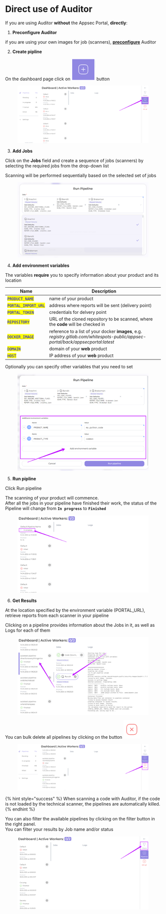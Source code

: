 # Direct use of Auditor

If you are using Auditor **without** the Appsec Portal, **directly**:&#x20;

1. **Preconfigure Auditor**

if you are using your own images for job (scanners), [**preconfigure**](../settings/direct-use-of-the-auditor/docker-credentials.md) Auditor&#x20;

2. **Create pipline**

On the dashboard page click on <img src="../../.gitbook/assets/image (11) (1) (1).png" alt="" data-size="line"> button

<figure><img src="../../.gitbook/assets/audit1.png" alt=""><figcaption></figcaption></figure>

3. **Add Jobs**

Click on the **Jobs** field and create a sequence of jobs (scanners) by selecting the required jobs from the drop-down list&#x20;

Scanning will be performed sequentially based on the selected set of jobs

<figure><img src="../../.gitbook/assets/run 2.png" alt=""><figcaption></figcaption></figure>

4. **Add environment variables**

The variables **require** you to specify information about your product and its location&#x20;

| Name                                                 | Description                                                                                                                        |
| ---------------------------------------------------- | ---------------------------------------------------------------------------------------------------------------------------------- |
| <mark style="color:blue;">`PRODUCT_NAME`</mark>      | name of your product                                                                                                               |
| <mark style="color:blue;">`PORTAL_IMPORT_URL`</mark> | address where reports will be sent (delivery point)                                                                                |
| <mark style="color:blue;">`PORTAL_TOKEN`</mark>      | credentials for delvery point                                                                                                      |
| <mark style="color:blue;">`REPOSITORY`</mark>        | URL of the cloned repository to be scanned, where the **code** will be checked in                                                  |
| <mark style="color:blue;">`DOCKER_IMAGE`</mark>      | reference to a list of your docker **images**, e.g. _registry.gitlab.com/whitespots-public/appsec-portal/back/appsecportal:latest_ |
| <mark style="color:blue;">`DOMAIN`</mark>            | domain of your **web** product                                                                                                     |
| <mark style="color:blue;">`HOST`</mark>              | IP address of your **web** product                                                                                                 |

Optionally you can specify other variables that you need to set

<figure><img src="../../.gitbook/assets/run 3.png" alt=""><figcaption></figcaption></figure>

5. **Run pipline**

Click Run pipeline

The scanning of your product will commence.\
After all the jobs in your pipeline have finished their work, the status of the Pipeline will change from     **`In progress`** to **`Finished`**

<figure><img src="../../.gitbook/assets/audit6(1).png" alt=""><figcaption></figcaption></figure>

6. **Get Results**

At the location specified by the environment variable (PORTAL\_URL), retrieve reports from each scanner in your pipeline



Clicking on a pipeline provides information about the Jobs in it, as well as Logs for each of them

<figure><img src="../../.gitbook/assets/audit3.png" alt=""><figcaption></figcaption></figure>

You can bulk delete all pipelines by clicking on the button <img src="../../.gitbook/assets/image (1) (1) (1) (1) (1) (1) (1) (1) (1) (1) (1) (1) (1) (1) (1) (1).png" alt="" data-size="line">

<figure><img src="../../.gitbook/assets/audit2.png" alt=""><figcaption></figcaption></figure>

{% hint style="success" %}
When scanning a code with Auditor, if the code is not loaded by the technical scanner, the pipelines are automatically killed.
{% endhint %}

You can also filter the available pipelines by clicking on the filter button in the right panel. \
You can filter your results by Job name and/or status

<figure><img src="../../.gitbook/assets/auditor filter 1.png" alt=""><figcaption></figcaption></figure>
